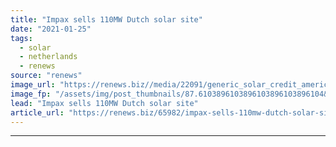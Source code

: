 ```yaml
---
title: "Impax sells 110MW Dutch solar site"
date: "2021-01-25"
tags: 
  - solar
  - netherlands
  - renews
source: "renews"
image_url: "https://renews.biz//media/22091/generic_solar_credit_american_public_power_association_unsplash.jpg?mode=crop&width=770&heightratio=0.6103896103896103896103896104&slimmage=true"
image_fp: "/assets/img/post_thumbnails/87.6103896103896103896103896104&slimmage=true"
lead: "Impax sells 110MW Dutch solar site"
article_url: "https://renews.biz/65982/impax-sells-110mw-dutch-solar-site/"
---
```


---
